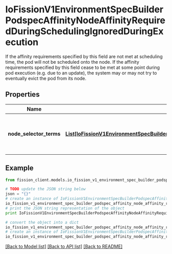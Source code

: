# IoFissionV1EnvironmentSpecBuilderPodspecAffinityNodeAffinityRequiredDuringSchedulingIgnoredDuringExecution

If the affinity requirements specified by this field are not met at scheduling time, the pod will not be scheduled onto the node. If the affinity requirements specified by this field cease to be met at some point during pod execution (e.g. due to an update), the system may or may not try to eventually evict the pod from its node.

## Properties

Name | Type | Description | Notes
------------ | ------------- | ------------- | -------------
**node_selector_terms** | [**List[IoFissionV1EnvironmentSpecBuilderPodspecAffinityNodeAffinityRequiredDuringSchedulingIgnoredDuringExecutionNodeSelectorTermsInner]**](IoFissionV1EnvironmentSpecBuilderPodspecAffinityNodeAffinityRequiredDuringSchedulingIgnoredDuringExecutionNodeSelectorTermsInner.md) | Required. A list of node selector terms. The terms are ORed. | 

## Example

```python
from fission_client.models.io_fission_v1_environment_spec_builder_podspec_affinity_node_affinity_required_during_scheduling_ignored_during_execution import IoFissionV1EnvironmentSpecBuilderPodspecAffinityNodeAffinityRequiredDuringSchedulingIgnoredDuringExecution

# TODO update the JSON string below
json = "{}"
# create an instance of IoFissionV1EnvironmentSpecBuilderPodspecAffinityNodeAffinityRequiredDuringSchedulingIgnoredDuringExecution from a JSON string
io_fission_v1_environment_spec_builder_podspec_affinity_node_affinity_required_during_scheduling_ignored_during_execution_instance = IoFissionV1EnvironmentSpecBuilderPodspecAffinityNodeAffinityRequiredDuringSchedulingIgnoredDuringExecution.from_json(json)
# print the JSON string representation of the object
print IoFissionV1EnvironmentSpecBuilderPodspecAffinityNodeAffinityRequiredDuringSchedulingIgnoredDuringExecution.to_json()

# convert the object into a dict
io_fission_v1_environment_spec_builder_podspec_affinity_node_affinity_required_during_scheduling_ignored_during_execution_dict = io_fission_v1_environment_spec_builder_podspec_affinity_node_affinity_required_during_scheduling_ignored_during_execution_instance.to_dict()
# create an instance of IoFissionV1EnvironmentSpecBuilderPodspecAffinityNodeAffinityRequiredDuringSchedulingIgnoredDuringExecution from a dict
io_fission_v1_environment_spec_builder_podspec_affinity_node_affinity_required_during_scheduling_ignored_during_execution_form_dict = io_fission_v1_environment_spec_builder_podspec_affinity_node_affinity_required_during_scheduling_ignored_during_execution.from_dict(io_fission_v1_environment_spec_builder_podspec_affinity_node_affinity_required_during_scheduling_ignored_during_execution_dict)
```
[[Back to Model list]](../README.md#documentation-for-models) [[Back to API list]](../README.md#documentation-for-api-endpoints) [[Back to README]](../README.md)


